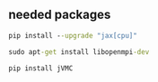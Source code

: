 ## needed packages

```cmd
pip install --upgrade "jax[cpu]"

sudo apt-get install libopenmpi-dev

pip install jVMC
```
